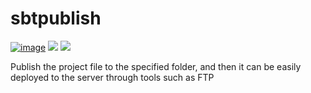 # sbtpublish

[![image](https://img.shields.io/npm/v/sbtpublish.svg)](https://www.npmjs.com/package/sbtpublish)
[![](https://img.shields.io/npm/l/sbtpublish.svg)](https://www.npmjs.com/package/sbtpublish)
[![](https://img.shields.io/github/issues/everygit/sbtpublish)](https://github.com/everygit/sbtpublish/issues)

Publish the project file to the specified folder, and then it can be easily deployed to the server through tools such as FTP

